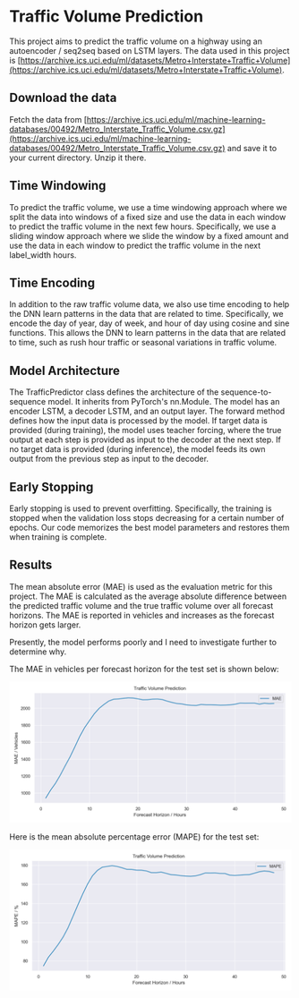 # Traffic Volume Prediction

This project aims to predict the traffic volume on a highway using an autoencoder / seq2seq based on LSTM layers. The data used in this project is [https://archive.ics.uci.edu/ml/datasets/Metro+Interstate+Traffic+Volume](https://archive.ics.uci.edu/ml/datasets/Metro+Interstate+Traffic+Volume).

## Download the data

Fetch the data from [https://archive.ics.uci.edu/ml/machine-learning-databases/00492/Metro_Interstate_Traffic_Volume.csv.gz](https://archive.ics.uci.edu/ml/machine-learning-databases/00492/Metro_Interstate_Traffic_Volume.csv.gz) and save it to your current directory. Unzip it there.

## Time Windowing
To predict the traffic volume, we use a time windowing approach where we split the data into windows of a fixed size and use the data in each window to predict the traffic volume in the next few hours. Specifically, we use a sliding window approach where we slide the window by a fixed amount and use the data in each window to predict the traffic volume in the next label_width hours.

## Time Encoding
In addition to the raw traffic volume data, we also use time encoding to help the DNN learn patterns in the data that are related to time. Specifically, we encode the day of year, day of week, and hour of day using cosine and sine functions. This allows the DNN to learn patterns in the data that are related to time, such as rush hour traffic or seasonal variations in traffic volume.

## Model Architecture
The TrafficPredictor class defines the architecture of the sequence-to-sequence model. It inherits from PyTorch's nn.Module. The model has an encoder LSTM, a decoder LSTM, and an output layer. The forward method defines how the input data is processed by the model. If target data is provided (during training), the model uses teacher forcing, where the true output at each step is provided as input to the decoder at the next step. If no target data is provided (during inference), the model feeds its own output from the previous step as input to the decoder.

## Early Stopping
Early stopping is used to prevent overfitting. Specifically, the training is stopped when the validation loss stops decreasing for a certain number of epochs. Our code memorizes the best model parameters and restores them when training is complete.

## Results
The mean absolute error (MAE) is used as the evaluation metric for this project. The MAE is calculated as the average absolute difference between the predicted traffic volume and the true traffic volume over all forecast horizons. The MAE is reported in vehicles and increases as the forecast horizon gets larger.

Presently, the model performs poorly and I need to investigate further to determine why.

The MAE in vehicles per forecast horizon for the test set is shown below:

![Traffic volume prediction](traffic_volume_prediction_mae.png)

Here is the mean absolute percentage error (MAPE) for the test set:

![Traffic volume prediction](traffic_volume_prediction_mape.png)
